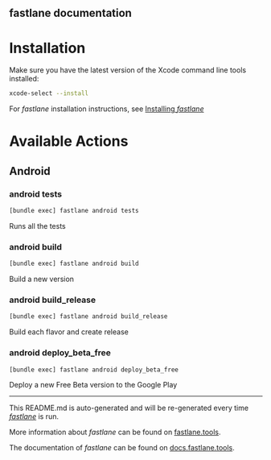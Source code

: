 fastlane documentation
----

# Installation

Make sure you have the latest version of the Xcode command line tools installed:

```sh
xcode-select --install
```

For _fastlane_ installation instructions, see [Installing _fastlane_](https://docs.fastlane.tools/#installing-fastlane)

# Available Actions

## Android

### android tests

```sh
[bundle exec] fastlane android tests
```

Runs all the tests

### android build

```sh
[bundle exec] fastlane android build
```

Build a new version

### android build_release

```sh
[bundle exec] fastlane android build_release
```

Build each flavor and create release

### android deploy_beta_free

```sh
[bundle exec] fastlane android deploy_beta_free
```

Deploy a new Free Beta version to the Google Play

----

This README.md is auto-generated and will be re-generated every time [_fastlane_](https://fastlane.tools) is run.

More information about _fastlane_ can be found on [fastlane.tools](https://fastlane.tools).

The documentation of _fastlane_ can be found on [docs.fastlane.tools](https://docs.fastlane.tools).
